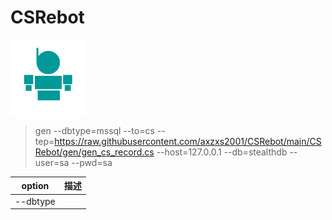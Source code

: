# CSRebot

<img src="https://github.com/axzxs2001/CSRebot/blob/main/csrebot.png" width="120"/>

> gen --dbtype=mssql --to=cs --tep=https://raw.githubusercontent.com/axzxs2001/CSRebot/main/CSRebot/gen/gen_cs_record.cs --host=127.0.0.1 --db=stealthdb --user=sa --pwd=sa

| option      | 描述     |
| ---------- | :-----------:  | 
| --dbtype    |     | 
